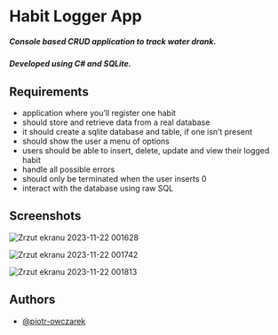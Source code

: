 # Habit Logger App


##### Console based CRUD application to track water drank. 
##### Developed using C# and SQLite.


##  Requirements
* application where you’ll register one habit
* should store and retrieve data from a real database
* it should create a sqlite database and table, if one isn’t present
* should show the user a menu of options
* users should be able to insert, delete, update and view their logged habit
* handle all possible errors
* should only be terminated when the user inserts 0
* interact with the database using raw SQL
  
## Screenshots

![Zrzut ekranu 2023-11-22 001628](https://github.com/szejku11/HabitLoggerApp/assets/93087658/2c063ea7-3658-4f40-ac5c-7561e2b2e209)

![Zrzut ekranu 2023-11-22 001742](https://github.com/szejku11/HabitLoggerApp/assets/93087658/d61ccd57-9800-4e73-9263-23e10b1ad48a)

![Zrzut ekranu 2023-11-22 001813](https://github.com/szejku11/HabitLoggerApp/assets/93087658/8b6d5327-edef-4de8-be60-77463582296b)


## Authors

- [@piotr-owczarek](https://github.com/piotr-owczarek)
